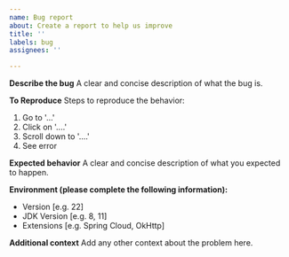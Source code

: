 ```yaml
---
name: Bug report
about: Create a report to help us improve
title: ''
labels: bug
assignees: ''

---
```


**Describe the bug**
A clear and concise description of what the bug is.

**To Reproduce**
Steps to reproduce the behavior:
1. Go to '...'
2. Click on '....'
3. Scroll down to '....'
4. See error

**Expected behavior**
A clear and concise description of what you expected to happen.

**Environment (please complete the following information):**
 - Version [e.g. 22]
 - JDK Version [e.g. 8, 11]
 - Extensions [e.g. Spring Cloud, OkHttp]

**Additional context**
Add any other context about the problem here.
